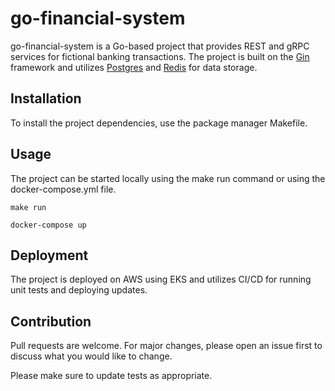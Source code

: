 # go-financial-system

go-financial-system is a Go-based project that provides REST and gRPC services for fictional banking transactions. The project is built on the [Gin](https://github.com/gin-gonic/gin) framework and utilizes [Postgres](https://www.postgresql.org/) and [Redis](https://redis.io/) for data storage.


## Installation

To install the project dependencies, use the package manager Makefile.


## Usage
The project can be started locally using the make run command or using the docker-compose.yml file.

`make run`

`docker-compose up`


## Deployment
The project is deployed on AWS using EKS and utilizes CI/CD for running unit tests and deploying updates.

## Contribution
Pull requests are welcome. For major changes, please open an issue first to discuss what you would like to change.

Please make sure to update tests as appropriate.
